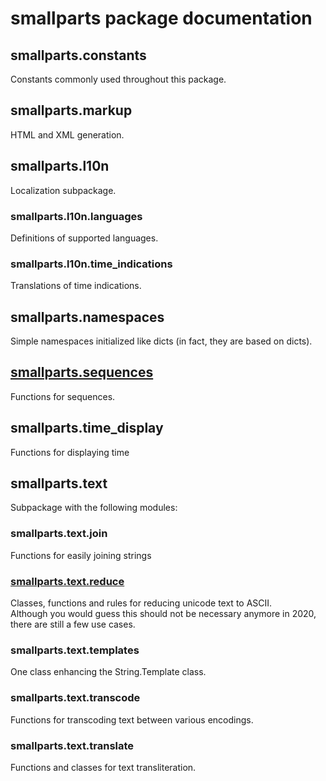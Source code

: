 # smallparts package documentation

## smallparts.constants

Constants commonly used throughout this package.

## smallparts.markup

HTML and XML generation.

## smallparts.l10n

Localization subpackage.

### smallparts.l10n.languages

Definitions of supported languages.

### smallparts.l10n.time_indications

Translations of time indications.

## smallparts.namespaces

Simple namespaces initialized like dicts (in fact, they are based on dicts).

## [smallparts.sequences](./smallparts.sequences.md)

Functions for sequences.

## smallparts.time_display

Functions for displaying time

## smallparts.text

Subpackage with the following modules:

### smallparts.text.join

Functions for easily joining strings

### [smallparts.text.reduce](./smallparts.text.reduce.md)

Classes, functions and rules for reducing unicode text to ASCII.  
Although you would guess this should not be necessary anymore in 2020,
there are still a few use cases. 

### smallparts.text.templates

One class enhancing the String.Template class.

### smallparts.text.transcode

Functions for transcoding text between various encodings.

### smallparts.text.translate

Functions and classes for text transliteration.

